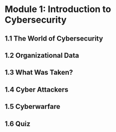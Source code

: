 # Module 1: Introduction to Cybersecurity
## 1.1 The World of Cybersecurity
## 1.2 Organizational Data
## 1.3 What Was Taken?
## 1.4 Cyber Attackers
## 1.5 Cyberwarfare
## 1.6 Quiz
